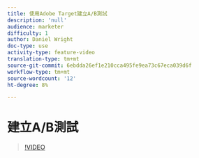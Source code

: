 ```yaml
---
title: 使用Adobe Target建立A/B測試
description: 'null'
audience: marketer
difficulty: 1
author: Daniel Wright
doc-type: use
activity-type: feature-video
translation-type: tm+mt
source-git-commit: 6ebdda26ef1e210cca495fe9ea73c67eca039d6f
workflow-type: tm+mt
source-wordcount: '12'
ht-degree: 8%

---
```



# 建立A/B測試

>[!VIDEO](https://video.tv.adobe.com/v/17391/?quality=12)